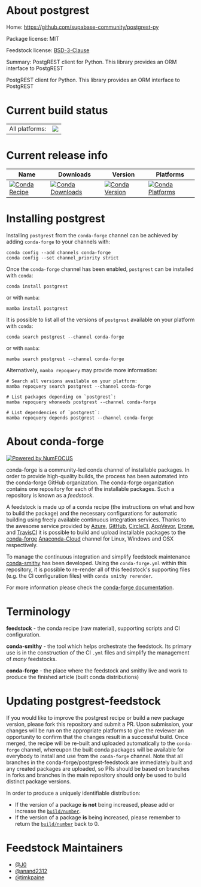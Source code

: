 About postgrest
===============

Home: https://github.com/supabase-community/postgrest-py

Package license: MIT

Feedstock license: [BSD-3-Clause](https://github.com/conda-forge/postgrest-feedstock/blob/main/LICENSE.txt)

Summary: PostgREST client for Python. This library provides an ORM interface to PostgREST

PostgREST client for Python. This library provides an ORM interface to PostgREST


Current build status
====================


<table><tr><td>All platforms:</td>
    <td>
      <a href="https://dev.azure.com/conda-forge/feedstock-builds/_build/latest?definitionId=18047&branchName=main">
        <img src="https://dev.azure.com/conda-forge/feedstock-builds/_apis/build/status/postgrest-feedstock?branchName=main">
      </a>
    </td>
  </tr>
</table>

Current release info
====================

| Name | Downloads | Version | Platforms |
| --- | --- | --- | --- |
| [![Conda Recipe](https://img.shields.io/badge/recipe-postgrest-green.svg)](https://anaconda.org/conda-forge/postgrest) | [![Conda Downloads](https://img.shields.io/conda/dn/conda-forge/postgrest.svg)](https://anaconda.org/conda-forge/postgrest) | [![Conda Version](https://img.shields.io/conda/vn/conda-forge/postgrest.svg)](https://anaconda.org/conda-forge/postgrest) | [![Conda Platforms](https://img.shields.io/conda/pn/conda-forge/postgrest.svg)](https://anaconda.org/conda-forge/postgrest) |

Installing postgrest
====================

Installing `postgrest` from the `conda-forge` channel can be achieved by adding `conda-forge` to your channels with:

```
conda config --add channels conda-forge
conda config --set channel_priority strict
```

Once the `conda-forge` channel has been enabled, `postgrest` can be installed with `conda`:

```
conda install postgrest
```

or with `mamba`:

```
mamba install postgrest
```

It is possible to list all of the versions of `postgrest` available on your platform with `conda`:

```
conda search postgrest --channel conda-forge
```

or with `mamba`:

```
mamba search postgrest --channel conda-forge
```

Alternatively, `mamba repoquery` may provide more information:

```
# Search all versions available on your platform:
mamba repoquery search postgrest --channel conda-forge

# List packages depending on `postgrest`:
mamba repoquery whoneeds postgrest --channel conda-forge

# List dependencies of `postgrest`:
mamba repoquery depends postgrest --channel conda-forge
```


About conda-forge
=================

[![Powered by
NumFOCUS](https://img.shields.io/badge/powered%20by-NumFOCUS-orange.svg?style=flat&colorA=E1523D&colorB=007D8A)](https://numfocus.org)

conda-forge is a community-led conda channel of installable packages.
In order to provide high-quality builds, the process has been automated into the
conda-forge GitHub organization. The conda-forge organization contains one repository
for each of the installable packages. Such a repository is known as a *feedstock*.

A feedstock is made up of a conda recipe (the instructions on what and how to build
the package) and the necessary configurations for automatic building using freely
available continuous integration services. Thanks to the awesome service provided by
[Azure](https://azure.microsoft.com/en-us/services/devops/), [GitHub](https://github.com/),
[CircleCI](https://circleci.com/), [AppVeyor](https://www.appveyor.com/),
[Drone](https://cloud.drone.io/welcome), and [TravisCI](https://travis-ci.com/)
it is possible to build and upload installable packages to the
[conda-forge](https://anaconda.org/conda-forge) [Anaconda-Cloud](https://anaconda.org/)
channel for Linux, Windows and OSX respectively.

To manage the continuous integration and simplify feedstock maintenance
[conda-smithy](https://github.com/conda-forge/conda-smithy) has been developed.
Using the ``conda-forge.yml`` within this repository, it is possible to re-render all of
this feedstock's supporting files (e.g. the CI configuration files) with ``conda smithy rerender``.

For more information please check the [conda-forge documentation](https://conda-forge.org/docs/).

Terminology
===========

**feedstock** - the conda recipe (raw material), supporting scripts and CI configuration.

**conda-smithy** - the tool which helps orchestrate the feedstock.
                   Its primary use is in the construction of the CI ``.yml`` files
                   and simplify the management of *many* feedstocks.

**conda-forge** - the place where the feedstock and smithy live and work to
                  produce the finished article (built conda distributions)


Updating postgrest-feedstock
============================

If you would like to improve the postgrest recipe or build a new
package version, please fork this repository and submit a PR. Upon submission,
your changes will be run on the appropriate platforms to give the reviewer an
opportunity to confirm that the changes result in a successful build. Once
merged, the recipe will be re-built and uploaded automatically to the
`conda-forge` channel, whereupon the built conda packages will be available for
everybody to install and use from the `conda-forge` channel.
Note that all branches in the conda-forge/postgrest-feedstock are
immediately built and any created packages are uploaded, so PRs should be based
on branches in forks and branches in the main repository should only be used to
build distinct package versions.

In order to produce a uniquely identifiable distribution:
 * If the version of a package **is not** being increased, please add or increase
   the [``build/number``](https://docs.conda.io/projects/conda-build/en/latest/resources/define-metadata.html#build-number-and-string).
 * If the version of a package **is** being increased, please remember to return
   the [``build/number``](https://docs.conda.io/projects/conda-build/en/latest/resources/define-metadata.html#build-number-and-string)
   back to 0.

Feedstock Maintainers
=====================

* [@J0](https://github.com/J0/)
* [@anand2312](https://github.com/anand2312/)
* [@timkpaine](https://github.com/timkpaine/)

